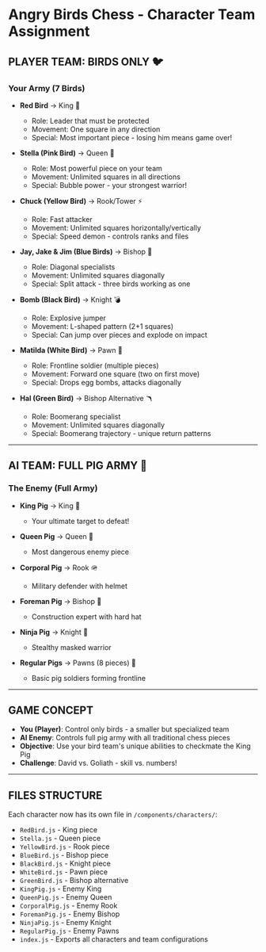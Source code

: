 # Angry Birds Chess - Character Team Assignment

## PLAYER TEAM: BIRDS ONLY 🐦

### Your Army (7 Birds)
- **Red Bird** → King 👑
  - Role: Leader that must be protected
  - Movement: One square in any direction
  - Special: Most important piece - losing him means game over!

- **Stella (Pink Bird)** → Queen 💖
  - Role: Most powerful piece on your team
  - Movement: Unlimited squares in all directions
  - Special: Bubble power - your strongest warrior!

- **Chuck (Yellow Bird)** → Rook/Tower ⚡
  - Role: Fast attacker
  - Movement: Unlimited squares horizontally/vertically
  - Special: Speed demon - controls ranks and files

- **Jay, Jake & Jim (Blue Birds)** → Bishop 🔵
  - Role: Diagonal specialists
  - Movement: Unlimited squares diagonally
  - Special: Split attack - three birds working as one

- **Bomb (Black Bird)** → Knight 💣
  - Role: Explosive jumper
  - Movement: L-shaped pattern (2+1 squares)
  - Special: Can jump over pieces and explode on impact

- **Matilda (White Bird)** → Pawn 🥚
  - Role: Frontline soldier (multiple pieces)
  - Movement: Forward one square (two on first move)
  - Special: Drops egg bombs, attacks diagonally

- **Hal (Green Bird)** → Bishop Alternative 🪃
  - Role: Boomerang specialist
  - Movement: Unlimited squares diagonally
  - Special: Boomerang trajectory - unique return patterns

---

## AI TEAM: FULL PIG ARMY 🐷

### The Enemy (Full Army)
- **King Pig** → King 👑
  - Your ultimate target to defeat!

- **Queen Pig** → Queen 👸
  - Most dangerous enemy piece

- **Corporal Pig** → Rook 🪖
  - Military defender with helmet

- **Foreman Pig** → Bishop 👷
  - Construction expert with hard hat

- **Ninja Pig** → Knight 🥷
  - Stealthy masked warrior

- **Regular Pigs** → Pawns (8 pieces) 🐷
  - Basic pig soldiers forming frontline

---

## GAME CONCEPT
- **You (Player)**: Control only birds - a smaller but specialized team
- **AI Enemy**: Controls full pig army with all traditional chess pieces
- **Objective**: Use your bird team's unique abilities to checkmate the King Pig
- **Challenge**: David vs. Goliath - skill vs. numbers!

---

## FILES STRUCTURE
Each character now has its own file in `/components/characters/`:
- `RedBird.js` - King piece
- `Stella.js` - Queen piece  
- `YellowBird.js` - Rook piece
- `BlueBird.js` - Bishop piece
- `BlackBird.js` - Knight piece
- `WhiteBird.js` - Pawn piece
- `GreenBird.js` - Bishop alternative
- `KingPig.js` - Enemy King
- `QueenPig.js` - Enemy Queen
- `CorporalPig.js` - Enemy Rook
- `ForemanPig.js` - Enemy Bishop
- `NinjaPig.js` - Enemy Knight
- `RegularPig.js` - Enemy Pawns
- `index.js` - Exports all characters and team configurations
